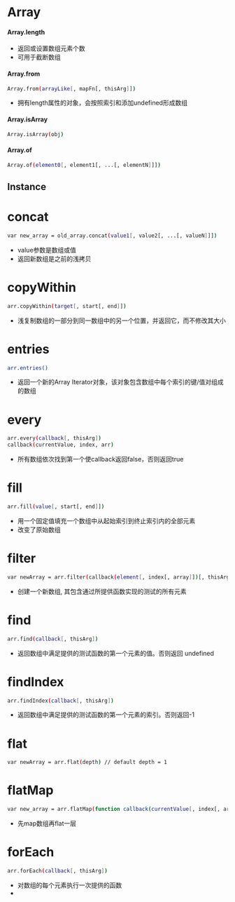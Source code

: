 # Array
#### Array.length
- 返回或设置数组元素个数
- 可用于截断数组
#### Array.from
```bash
Array.from(arrayLike[, mapFn[, thisArg]])
```
- 拥有length属性的对象，会按照索引和添加undefined形成数组
#### Array.isArray
```bash
Array.isArray(obj)
```
#### Array.of
```bash
Array.of(element0[, element1[, ...[, elementN]]])
```
## Instance
# concat
```bash
var new_array = old_array.concat(value1[, value2[, ...[, valueN]]])
```
- value参数是数组或值
- 返回新数组是之前的浅拷贝
# copyWithin
```bash
arr.copyWithin(target[, start[, end]])
```
- 浅复制数组的一部分到同一数组中的另一个位置，并返回它，而不修改其大小
# entries
```bash
arr.entries()
```
- 返回一个新的Array Iterator对象，该对象包含数组中每个索引的键/值对组成的数组
# every
```bash
arr.every(callback[, thisArg])
callback(currentValue, index, arr)
```
- 所有数组依次找到第一个使callback返回false，否则返回true
# fill
```bash
arr.fill(value[, start[, end]])
```
- 用一个固定值填充一个数组中从起始索引到终止索引内的全部元素
- 改变了原始数组
# filter
```bash
var newArray = arr.filter(callback(element[, index[, array]])[, thisArg])
```
- 创建一个新数组, 其包含通过所提供函数实现的测试的所有元素
# find
```bash
arr.find(callback[, thisArg])
```
- 返回数组中满足提供的测试函数的第一个元素的值。否则返回 undefined
# findIndex
```bash
arr.findIndex(callback[, thisArg])
```
- 返回数组中满足提供的测试函数的第一个元素的索引。否则返回-1
# flat
```bash
var newArray = arr.flat(depth) // default depth = 1
```
# flatMap
```bash
var new_array = arr.flatMap(function callback(currentValue[, index[, array]]) {}[, thisArg])
```
- 先map数组再flat一层
# forEach
```bash
arr.forEach(callback[, thisArg])
```
- 对数组的每个元素执行一次提供的函数
- 